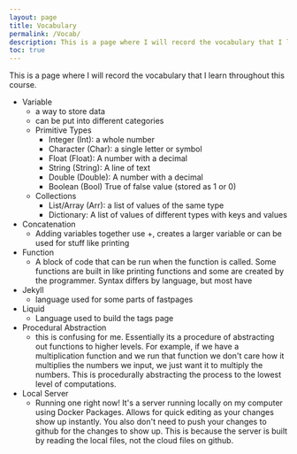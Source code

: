 ```yaml
---
layout: page
title: Vocabulary
permalink: /Vocab/
description: This is a page where I will record the vocabulary that I learn throughout this course. 
toc: true
---
```

This is a page where I will record the vocabulary that I learn throughout this course. 

- Variable
	- a way to store data
	- can be put into different categories
	- Primitive Types
		- Integer (Int): a whole number
		- Character (Char): a single letter or symbol
		- Float (Float): A number with a decimal
		- String (String): A line of text
		- Double (Double): A number with a decimal
		- Boolean (Bool) True of false value (stored as 1 or 0)
	- Collections
		- List/Array (Arr): a list of values of the same type
		- Dictionary: A list of values of different types with keys and values
- Concatenation
	- Adding variables together use +, creates a larger variable or can be used for stuff like printing
- Function
	- A block of code that can be run when the function is called. Some functions are built in like printing functions and some are created by the programmer. Syntax differs by language, but most have 
- Jekyll
	- language used for some parts of fastpages
- Liquid 
	- Language used to build the tags page
- Procedural Abstraction
	- this is confusing for me. Essentially its a procedure of abstracting out functions to higher levels. For example, if we have a multiplication function and we run that function we don't care how it multiplies the numbers we input, we just want it to multiply the numbers. This is procedurally abstracting the process to the lowest level of computations. 
- Local Server
	- Running one right now! It's a server running locally on my computer using Docker Packages. Allows for quick editing as your changes show up instantly. You also don't need to push your changes to github for the changes to show up. This is because the server is built by reading the local files, not the cloud files on github. 
